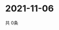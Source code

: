 # 2021-11-06
  共 0条

  <!-- BEGIN -->
  <!-- 最后更新时间Sat Nov 06 2021 09:03:17 GMT+0000 (Coordinated Universal Time) -->
  
  <!-- END -->
  
  